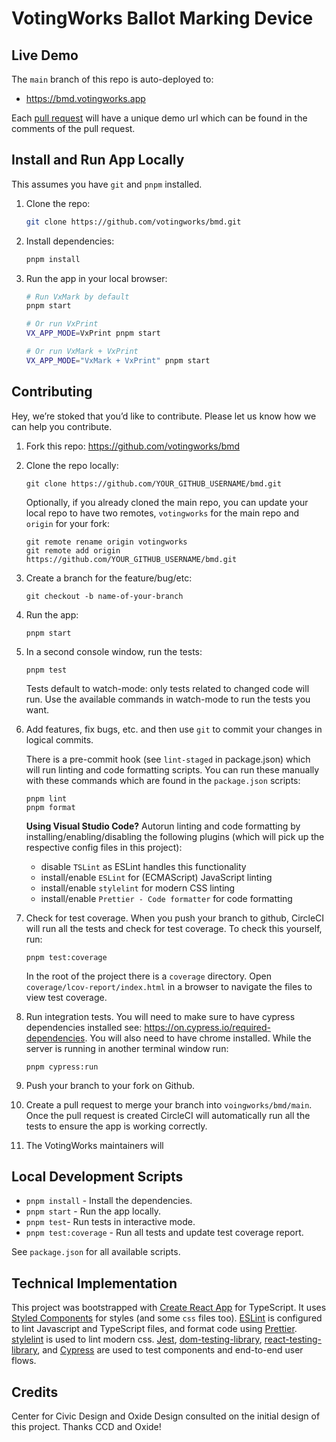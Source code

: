 # VotingWorks Ballot Marking Device

## Live Demo

The `main` branch of this repo is auto-deployed to:

- <https://bmd.votingworks.app>

Each [pull request](https://github.com/votingworks/bmd/pulls) will have a unique
demo url which can be found in the comments of the pull request.

## Install and Run App Locally

This assumes you have `git` and `pnpm` installed.

1. Clone the repo:

   ```sh
   git clone https://github.com/votingworks/bmd.git
   ```

2. Install dependencies:

   ```sh
   pnpm install
   ```

3. Run the app in your local browser:

   ```sh
   # Run VxMark by default
   pnpm start

   # Or run VxPrint
   VX_APP_MODE=VxPrint pnpm start

   # Or run VxMark + VxPrint
   VX_APP_MODE="VxMark + VxPrint" pnpm start
   ```

## Contributing

Hey, we’re stoked that you’d like to contribute. Please let us know how we can
help you contribute.

1. Fork this repo: <https://github.com/votingworks/bmd>
1. Clone the repo locally:

   ```
   git clone https://github.com/YOUR_GITHUB_USERNAME/bmd.git
   ```

   Optionally, if you already cloned the main repo, you can update your local
   repo to have two remotes, `votingworks` for the main repo and `origin` for
   your fork:

   ```
   git remote rename origin votingworks
   git remote add origin https://github.com/YOUR_GITHUB_USERNAME/bmd.git
   ```

1. Create a branch for the feature/bug/etc:

   ```
   git checkout -b name-of-your-branch
   ```

1. Run the app:

   ```
   pnpm start
   ```

1. In a second console window, run the tests:

   ```
   pnpm test
   ```

   Tests default to watch-mode: only tests related to changed code will run. Use
   the available commands in watch-mode to run the tests you want.

1. Add features, fix bugs, etc. and then use `git` to commit your changes in
   logical commits.

   There is a pre-commit hook (see `lint-staged` in package.json) which will run
   linting and code formatting scripts. You can run these manually with these
   commands which are found in the `package.json` scripts:

   ```
   pnpm lint
   pnpm format
   ```

   **Using Visual Studio Code?** Autorun linting and code formatting by
   installing/enabling/disabling the following plugins (which will pick up the
   respective config files in this project):

   - disable `TSLint` as ESLint handles this functionality
   - install/enable `ESLint` for (ECMAScript) JavaScript linting
   - install/enable `stylelint` for modern CSS linting
   - install/enable `Prettier - Code formatter` for code formatting

1. Check for test coverage. When you push your branch to github, CircleCI will
   run all the tests and check for test coverage. To check this yourself, run:

   ```
   pnpm test:coverage
   ```

   In the root of the project there is a `coverage` directory. Open
   `coverage/lcov-report/index.html` in a browser to navigate the files to view
   test coverage.
   
1. Run integration tests. You will need to make sure to have cypress dependencies installed see: https://on.cypress.io/required-dependencies. You will also need to have chrome installed. While the server is running in another terminal window run:

   ```
   pnpm cypress:run
   ```


1. Push your branch to your fork on Github.
1. Create a pull request to merge your branch into `voingworks/bmd/main`. Once
   the pull request is created CircleCI will automatically run all the tests to
   ensure the app is working correctly.
1. The VotingWorks maintainers will

## Local Development Scripts

- `pnpm install` - Install the dependencies.
- `pnpm start` - Run the app locally.
- `pnpm test`- Run tests in interactive mode.
- `pnpm test:coverage` - Run all tests and update test coverage report.

See `package.json` for all available scripts.

## Technical Implementation

This project was bootstrapped with
[Create React App](https://github.com/facebook/create-react-app) for TypeScript.
It uses [Styled Components](https://www.styled-components.com/docs/) for styles
(and some `css` files too). [ESLint](https://eslint.org/) is configured to lint
Javascript and TypeScript files, and format code using
[Prettier](https://prettier.io/). [stylelint](https://stylelint.io/) is used to
lint modern css. [Jest](https://jestjs.io/),
[dom-testing-library](https://testing-library.com),
[react-testing-library](https://github.com/kentcdodds/react-testing-library),
and [Cypress](https://www.cypress.io/) are used to test components and
end-to-end user flows.

## Credits

Center for Civic Design and Oxide Design consulted on the initial design of this
project. Thanks CCD and Oxide!
